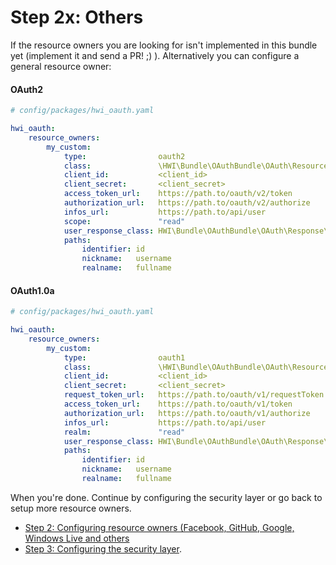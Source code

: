 Step 2x: Others
===============
If the resource owners you are looking for isn't implemented in this bundle yet
(implement it and send a PR! ;) ). Alternatively you can configure a general
resource owner:

#### OAuth2
```yaml
# config/packages/hwi_oauth.yaml

hwi_oauth:
    resource_owners:
        my_custom:
            type:                oauth2
            class:               \HWI\Bundle\OAuthBundle\OAuth\ResourceOwner\GenericOAuth2ResourceOwner
            client_id:           <client_id>
            client_secret:       <client_secret>
            access_token_url:    https://path.to/oauth/v2/token
            authorization_url:   https://path.to/oauth/v2/authorize
            infos_url:           https://path.to/api/user
            scope:               "read"
            user_response_class: HWI\Bundle\OAuthBundle\OAuth\Response\PathUserResponse
            paths:
                identifier: id
                nickname:   username
                realname:   fullname
```

#### OAuth1.0a

```yaml
# config/packages/hwi_oauth.yaml

hwi_oauth:
    resource_owners:
        my_custom:
            type:                oauth1
            class:               \HWI\Bundle\OAuthBundle\OAuth\ResourceOwner\GenericOAuth1ResourceOwner
            client_id:           <client_id>
            client_secret:       <client_secret>
            request_token_url:   https://path.to/oauth/v1/requestToken
            access_token_url:    https://path.to/oauth/v1/token
            authorization_url:   https://path.to/oauth/v1/authorize
            infos_url:           https://path.to/api/user
            realm:               "read"
            user_response_class: HWI\Bundle\OAuthBundle\OAuth\Response\PathUserResponse
            paths:
                identifier: id
                nickname:   username
                realname:   fullname
```

When you're done. Continue by configuring the security layer or go back to
setup more resource owners.

- [Step 2: Configuring resource owners (Facebook, GitHub, Google, Windows Live and others](../2-configuring_resource_owners.md)
- [Step 3: Configuring the security layer](../3-configuring_the_security_layer.md).
